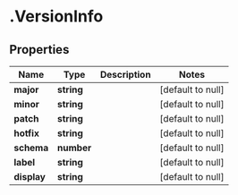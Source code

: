 # .VersionInfo

## Properties
Name | Type | Description | Notes
------------ | ------------- | ------------- | -------------
**major** | **string** |  | [default to null]
**minor** | **string** |  | [default to null]
**patch** | **string** |  | [default to null]
**hotfix** | **string** |  | [default to null]
**schema** | **number** |  | [default to null]
**label** | **string** |  | [default to null]
**display** | **string** |  | [default to null]


